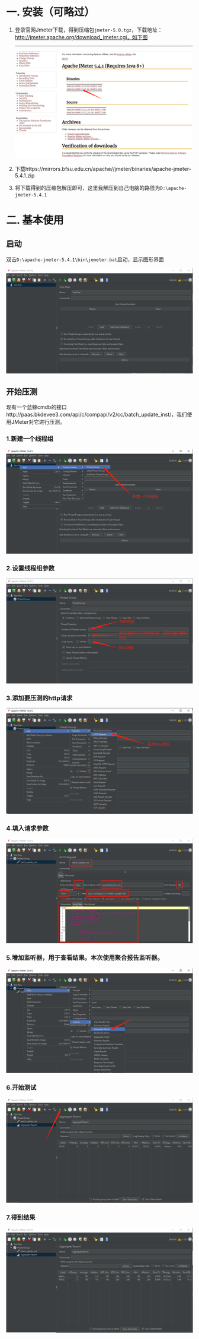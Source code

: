 # 一. 安装（可略过）
1. 登录官网Jmeter下载，得到压缩包`jmeter-5.0.tgz`，下载地址：http://jmeter.apache.org/download_jmeter.cgi，如下图

   -----------------------

   ![download_address](.\img\download_address.png)

2. 下载https://mirrors.bfsu.edu.cn/apache//jmeter/binaries/apache-jmeter-5.4.1.zip

3. 将下载得到的压缩包解压即可，这里我解压到自己电脑的路径为`D:\apache-jmeter-5.4.1`

# 二. 基本使用
## 启动
双击`D:\apache-jmeter-5.4.1\bin\jemeter.bat`启动，显示图形界面

![menu](.\img\menu.png)

## 开始压测
现有一个蓝鲸cmdb的接口http://paas.bkdevee3.com/api/c/compapi/v2/cc/batch_update_inst/，我们使用JMeter对它进行压测。

### 1.新建一个线程组

![new_thread_group](.\img\new_thread_group.png)

### 2.设置线程组参数

![thread_group_param](.\img\thread_group_param.png)

### 3.添加要压测的http请求

![add_http_request](.\img\add_http_request.png)

### 4.填入请求参数

![enter_request_param](.\img\enter_request_param.png)

### 5.增加监听器，用于查看结果。本次使用聚合报告监听器。

![aggregate_report](.\img\aggregate_report.png)

### 6.开始测试

![start_test](.\img\start_test.png)

### 7.得到结果

![test_result](.\img\test_result.png)




